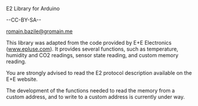 E2 Library for Arduino

--CC-BY-SA--

romain.bazile@gromain.me



This library was adapted from the code provided by E+E Electronics (www.epluse.com).
It provides several functions, such as temperature, humidity and CO2 readings, sensor state reading, and custom memory reading.

You are strongly advised to read the E2 protocol description available on the E+E website.

The development of the functions needed to read the memory from a custom address, and to write to a custom address is currently under way.
